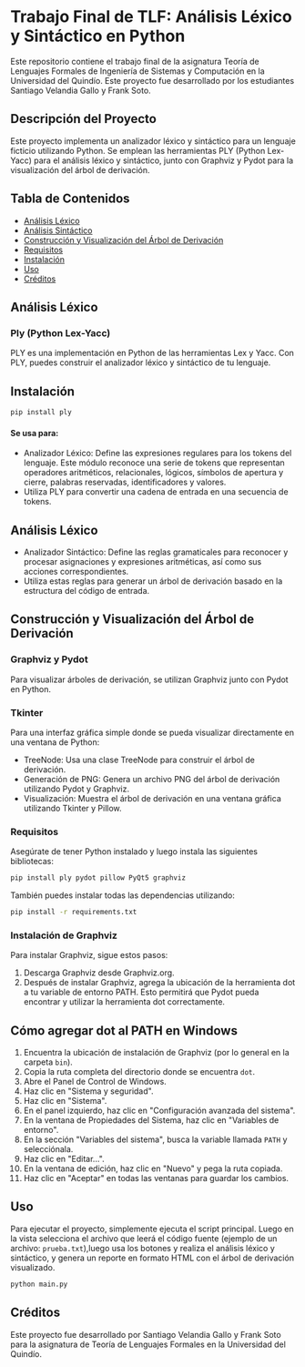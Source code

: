 # Trabajo Final de TLF: Análisis Léxico y Sintáctico en Python

Este repositorio contiene el trabajo final de la asignatura Teoría de Lenguajes Formales de Ingeniería de Sistemas y Computación en la Universidad del Quindío. Este proyecto fue desarrollado por los estudiantes Santiago Velandia Gallo y Frank Soto.

## Descripción del Proyecto

Este proyecto implementa un analizador léxico y sintáctico para un lenguaje ficticio utilizando Python. Se emplean las herramientas PLY (Python Lex-Yacc) para el análisis léxico y sintáctico, junto con Graphviz y Pydot para la visualización del árbol de derivación.

## Tabla de Contenidos

- [Análisis Léxico](#análisis-léxico)
- [Análisis Sintáctico](#análisis-sintáctico)
- [Construcción y Visualización del Árbol de Derivación](#construcción-y-visualización-del-árbol-de-derivación)
- [Requisitos](#requisitos)
- [Instalación](#instalación)
- [Uso](#uso)
- [Créditos](#créditos)

## Análisis Léxico

### Ply (Python Lex-Yacc)

PLY es una implementación en Python de las herramientas Lex y Yacc. Con PLY, puedes construir el analizador léxico y sintáctico de tu lenguaje.

## Instalación
```bash
pip install ply
```
#### Se usa para:
- Analizador Léxico: Define las expresiones regulares para los tokens del lenguaje. Este módulo reconoce una serie de tokens que representan operadores aritméticos, relacionales, lógicos, símbolos de apertura y cierre, palabras reservadas, identificadores y valores.
- Utiliza PLY para convertir una cadena de entrada en una secuencia de tokens.

## Análisis Léxico
- Analizador Sintáctico: Define las reglas gramaticales para reconocer y procesar asignaciones y expresiones aritméticas, así como sus acciones correspondientes.
- Utiliza estas reglas para generar un árbol de derivación basado en la estructura del código de entrada.

## Construcción y Visualización del Árbol de Derivación
### Graphviz y Pydot
Para visualizar árboles de derivación, se utilizan Graphviz junto con Pydot en Python.
### Tkinter
Para una interfaz gráfica simple donde se pueda visualizar directamente en una ventana de Python:

- TreeNode: Usa una clase TreeNode para construir el árbol de derivación.
- Generación de PNG: Genera un archivo PNG del árbol de derivación utilizando Pydot y Graphviz.
- Visualización: Muestra el árbol de derivación en una ventana gráfica utilizando Tkinter y Pillow.

### Requisitos
Asegúrate de tener Python instalado y luego instala las siguientes bibliotecas:
```bash
pip install ply pydot pillow PyQt5 graphviz
```
También puedes instalar todas las dependencias utilizando:
```bash
pip install -r requirements.txt
```
### Instalación de Graphviz
Para instalar Graphviz, sigue estos pasos:

1. Descarga Graphviz desde Graphviz.org.
2. Después de instalar Graphviz, agrega la ubicación de la herramienta dot a tu variable de entorno PATH. Esto permitirá que Pydot pueda encontrar y utilizar la herramienta dot correctamente.

## Cómo agregar dot al PATH en Windows

1. Encuentra la ubicación de instalación de Graphviz (por lo general en la carpeta `bin`).
2. Copia la ruta completa del directorio donde se encuentra `dot`.
3. Abre el Panel de Control de Windows.
4. Haz clic en "Sistema y seguridad".
5. Haz clic en "Sistema".
6. En el panel izquierdo, haz clic en "Configuración avanzada del sistema".
7. En la ventana de Propiedades del Sistema, haz clic en "Variables de entorno".
8. En la sección "Variables del sistema", busca la variable llamada `PATH` y selecciónala.
9. Haz clic en "Editar...".
10. En la ventana de edición, haz clic en "Nuevo" y pega la ruta copiada.
11. Haz clic en "Aceptar" en todas las ventanas para guardar los cambios.

## Uso

Para ejecutar el proyecto, simplemente ejecuta el script principal. Luego en la vista selecciona el archivo que leerá el código fuente (ejemplo de un archivo: `prueba.txt`),luego usa los botones y realiza el análisis léxico y sintáctico, y genera un reporte en formato HTML con el árbol de derivación visualizado.
```bash
python main.py
```
## Créditos
Este proyecto fue desarrollado por Santiago Velandia Gallo y Frank Soto para la asignatura de Teoría de Lenguajes Formales en la Universidad del Quindío.

